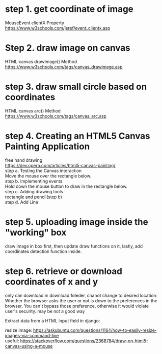 # step 1. get coordinate of image   
MouseEvent clientX Property    
https://www.w3schools.com/jsref/event_clientx.asp    

# Step 2. draw image on canvas    
HTML canvas drawImage() Method   
https://www.w3schools.com/tags/canvas_drawimage.asp   

# step 3. draw small circle based on coordinates     
HTML canvas arc() Method   
https://www.w3schools.com/tags/canvas_arc.asp   

# step 4. Creating an HTML5 Canvas Painting Application   
free hand drawing   
https://dev.opera.com/articles/html5-canvas-painting/    
step a. Testing the Canvas interaction   
Move the mouse over the rectangle below.   
step b. Implementing events   
Hold down the mouse button to draw in the rectangle below.    
step c. Adding drawing tools   
rectangle and pencil(step b)   
step d. Add Line   

# step 5. uploading image inside the "working" box    
draw image in box first, then update draw functions on it, lastly, add coordinates detection function inside.

# step 6. retrieve or download coordinates of x and y   
only can download in download foleder, cnanot change to desired location: Whether the browser asks the user or not is down to the preferences in the browser. You can't bypass those preference, otherwise it would violate user's security. may be not a good way   

Extract data from a HTML Input field in django:    




resize image: https://askubuntu.com/questions/1164/how-to-easily-resize-images-via-command-line    
useful: https://stackoverflow.com/questions/2368784/draw-on-html5-canvas-using-a-mouse     
